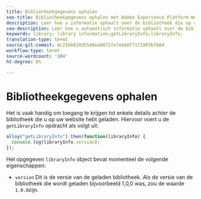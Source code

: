 ```yaml
---
title: Bibliotheekgegevens ophalen
seo-title: Bibliotheekgegevens ophalen met Adobe Experience Platform Web SDK
description: Leer hoe u informatie ophaalt over de bibliotheek die op de website is geladen
seo-description: Leer hoe u automatisch informatie ophaalt over de bibliotheek die door De SDK van Adobe Experience Cloud automatisch op de website is geladen
keywords: library; library information;getLibraryInfo;libraryInfo;
translation-type: tm+mt
source-git-commit: 8c256b010d5540ea0872fa7e660f71f2903bfb04
workflow-type: tm+mt
source-wordcount: '104'
ht-degree: 0%

---
```



# Bibliotheekgegevens ophalen

Het is vaak handig om toegang te krijgen tot enkele details achter de bibliotheek die u op uw website hebt geladen. Hiervoor voert u de `getLibraryInfo` opdracht als volgt uit:

```js
alloy("getLibraryInfo").then(function(libraryInfo) {
  console.log(libraryInfo.version);
});
```

Het opgegeven `libraryInfo` object bevat momenteel de volgende eigenschappen:

* `version` Dit is de versie van de geladen bibliotheek. Als de versie van de bibliotheek die wordt geladen bijvoorbeeld 1,0,0 was, zou de waarde `1.0.0`zijn.
